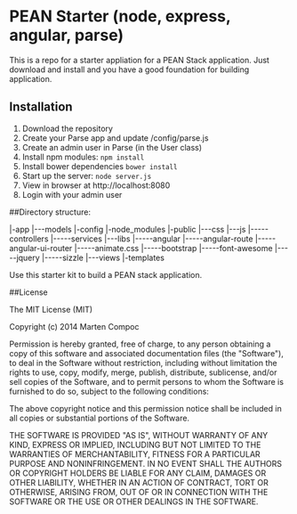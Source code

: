 # PEAN Starter (node, express, angular, parse)

This is a repo for a starter appliation for a PEAN Stack application. Just download and install and you have a good foundation for building application. 

## Installation
1. Download the repository
2. Create your Parse app and update /config/parse.js
3. Create an admin user in Parse (in the User class)
4. Install npm modules: `npm install`
5. Install bower dependencies `bower install`
6. Start up the server: `node server.js`
7. View in browser at http://localhost:8080
8. Login with your admin user

##Directory structure:

|-app
|---models
|-config
|-node_modules
|-public
|---css
|---js
|-----controllers
|-----services
|---libs
|-----angular
|-----angular-route
|-----angular-ui-router
|-----animate.css
|-----bootstrap
|-----font-awesome
|-----jquery
|-----sizzle
|---views
|-templates


Use this starter kit to build a PEAN stack application.


##License

The MIT License (MIT)

Copyright (c) 2014 Marten Compoc

Permission is hereby granted, free of charge, to any person obtaining a copy of this software and associated documentation files (the "Software"), to deal in the Software without restriction, including without limitation the rights to use, copy, modify, merge, publish, distribute, sublicense, and/or sell copies of the Software, and to permit persons to whom the Software is furnished to do so, subject to the following conditions:

The above copyright notice and this permission notice shall be included in all copies or substantial portions of the Software.

THE SOFTWARE IS PROVIDED "AS IS", WITHOUT WARRANTY OF ANY KIND, EXPRESS OR IMPLIED, INCLUDING BUT NOT LIMITED TO THE WARRANTIES OF MERCHANTABILITY, FITNESS FOR A PARTICULAR PURPOSE AND NONINFRINGEMENT. IN NO EVENT SHALL THE AUTHORS OR COPYRIGHT HOLDERS BE LIABLE FOR ANY CLAIM, DAMAGES OR OTHER LIABILITY, WHETHER IN AN ACTION OF CONTRACT, TORT OR OTHERWISE, ARISING FROM, OUT OF OR IN CONNECTION WITH THE SOFTWARE OR THE USE OR OTHER DEALINGS IN THE SOFTWARE.

